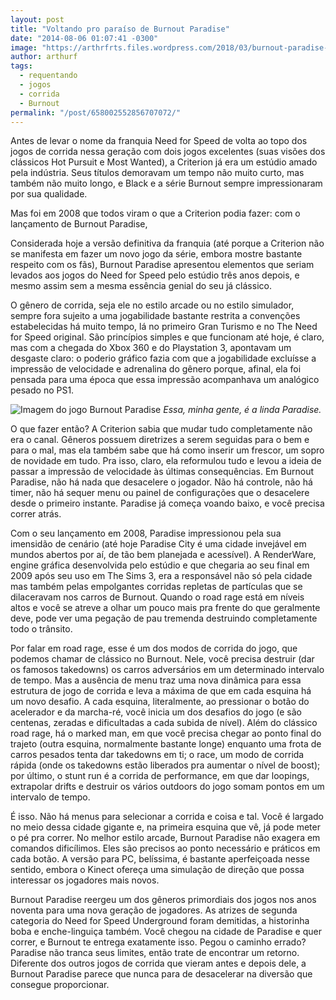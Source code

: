 ```yaml
---
layout: post
title: "Voltando pro paraíso de Burnout Paradise"
date: "2014-08-06 01:07:41 -0300"
image: "https://arthrfrts.files.wordpress.com/2018/03/burnout-paradise-takedown-1024x576.jpg"
author: arthurf
tags:
  - requentando
  - jogos
  - corrida
  - Burnout
permalink: "/post/658002552856707072/"
---
```


Antes de levar o nome da franquia Need for Speed de volta ao topo dos jogos de corrida nessa geração com dois jogos excelentes (suas visões dos clássicos Hot Pursuit e Most Wanted), a Criterion já era um estúdio amado pela indústria. Seus títulos demoravam um tempo não muito curto, mas também não muito longo, e Black e a série Burnout sempre impressionaram por sua qualidade.

Mas foi em 2008 que todos viram o que a Criterion podia fazer: com o lançamento de Burnout Paradise,

Considerada hoje a versão definitiva da franquia (até porque a Criterion não se manifesta em fazer um novo jogo da série, embora mostre bastante respeito com os fãs), Burnout Paradise apresentou elementos que seriam levados aos jogos do Need for Speed pelo estúdio três anos depois, e mesmo assim sem a mesma essência genial do seu já clássico.

O gênero de corrida, seja ele no estilo arcade ou no estilo simulador, sempre fora sujeito a uma jogabilidade bastante restrita a convenções estabelecidas há muito tempo, lá no primeiro Gran Turismo e no The Need for Speed original. São princípios simples e que funcionam até hoje, é claro, mas com a chegada do Xbox 360 e do Playstation 3, apontavam um desgaste claro: o poderio gráfico fazia com que a jogabilidade excluísse a impressão de velocidade e adrenalina do gênero porque, afinal, ela foi pensada para uma época que essa impressão acompanhava um analógico pesado no PS1.

![Imagem do jogo Burnout Paradise](https://arthrfrts.files.wordpress.com/2018/03/burnout-paradise-cidade-1024x576.jpg)
_Essa, minha gente, é a linda Paradise._

O que fazer então? A Criterion sabia que mudar tudo completamente não era o canal. Gêneros possuem diretrizes a serem seguidas para o bem e para o mal, mas ela também sabe que há como inserir um frescor, um sopro de novidade em tudo. Pra isso, claro, ela reformulou tudo e levou a ideia de passar a impressão de velocidade às últimas consequências. Em Burnout Paradise, não há nada que desacelere o jogador. Não há controle, não há timer, não há sequer menu ou painel de configurações que o desacelere desde o primeiro instante. Paradise já começa voando baixo, e você precisa correr atrás.

Com o seu lançamento em 2008, Paradise impressionou pela sua imensidão de cenário (até hoje Paradise City é uma cidade invejável em mundos abertos por aí, de tão bem planejada e acessível). A RenderWare, engine gráfica desenvolvida pelo estúdio e que chegaria ao seu final em 2009 após seu uso em The Sims 3, era a responsável não só pela cidade mas também pelas empolgantes corridas repletas de partículas que se dilaceravam nos carros de Burnout. Quando o road rage está em níveis altos e você se atreve a olhar um pouco mais pra frente do que geralmente deve, pode ver uma pegação de pau tremenda destruindo completamente todo o trânsito.

Por falar em road rage, esse é um dos modos de corrida do jogo, que podemos chamar de clássico no Burnout. Nele, você precisa destruir (dar os famosos takedowns) os carros adversários em um determinado intervalo de tempo. Mas a ausência de menu traz uma nova dinâmica para essa estrutura de jogo de corrida e leva a máxima de que em cada esquina há um novo desafio. A cada esquina, literalmente, ao pressionar o botão do acelerador e da marcha-ré, você inicia um dos desafios do jogo (e são centenas, zeradas e dificultadas a cada subida de nível). Além do clássico road rage, há o marked man, em que você precisa chegar ao ponto final do trajeto (outra esquina, normalmente bastante longe) enquanto uma frota de carros pesados tenta dar takedowns em ti; o race, um modo de corrida rápida (onde os takedowns estão liberados pra aumentar o nível de boost); por último, o stunt run é a corrida de performance, em que dar loopings, extrapolar drifts e destruir os vários outdoors do jogo somam pontos em um intervalo de tempo.

É isso. Não há menus para selecionar a corrida e coisa e tal. Você é largado no meio dessa cidade gigante e, na primeira esquina que vê, já pode meter o pé pra correr. No melhor estilo arcade, Burnout Paradise não exagera em comandos dificílimos. Eles são precisos ao ponto necessário e práticos em cada botão. A versão para PC, belíssima, é bastante aperfeiçoada nesse sentido, embora o Kinect ofereça uma simulação de direção que possa interessar os jogadores mais novos.

Burnout Paradise reergeu um dos gêneros primordiais dos jogos nos anos noventa para uma nova geração de jogadores. As atrizes de segunda categoria do Need for Speed Underground foram demitidas, a historinha boba e enche-linguiça também. Você chegou na cidade de Paradise e quer correr, e Burnout te entrega exatamente isso. Pegou o caminho errado? Paradise não tranca seus limites, então trate de encontrar um retorno. Diferente dos outros jogos de corrida que vieram antes e depois dele, a Burnout Paradise parece que nunca para de desacelerar na diversão que consegue proporcionar.
